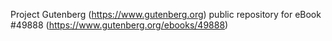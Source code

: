Project Gutenberg (https://www.gutenberg.org) public repository for eBook #49888 (https://www.gutenberg.org/ebooks/49888)
